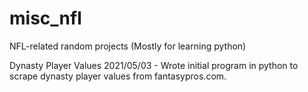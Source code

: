 # misc_nfl
NFL-related random projects 
(Mostly for learning python)

Dynasty Player Values
2021/05/03 - Wrote initial program in python to scrape dynasty player values from fantasypros.com.
